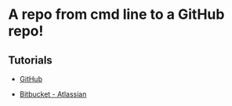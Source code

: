 A repo from cmd line to a GitHub repo!
===================================================

Tutorials
----------
  - [GitHub](1)

  - [Bitbucket - Atlassian](2)

[1]: https://help.github.com/articles/adding-an-existing-project-to-github-using-the-command-line/
[2]: https://www.atlassian.com/git/tutorials/syncing/
